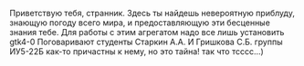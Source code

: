 Приветствую тебя, странник. Здесь ты найдешь невероятную приблуду, знающую погоду всего мира, и предоставляющую эти бесценные знания тебе.
Для работы с этим агрегатом надо все лишь установить gtk4-0
Поговаривают студенты Старкин А.А. И Гришкова С.Б. группы ИУ5-22Б как-то причастны к нему, но это тайна! так что тсссс...)
